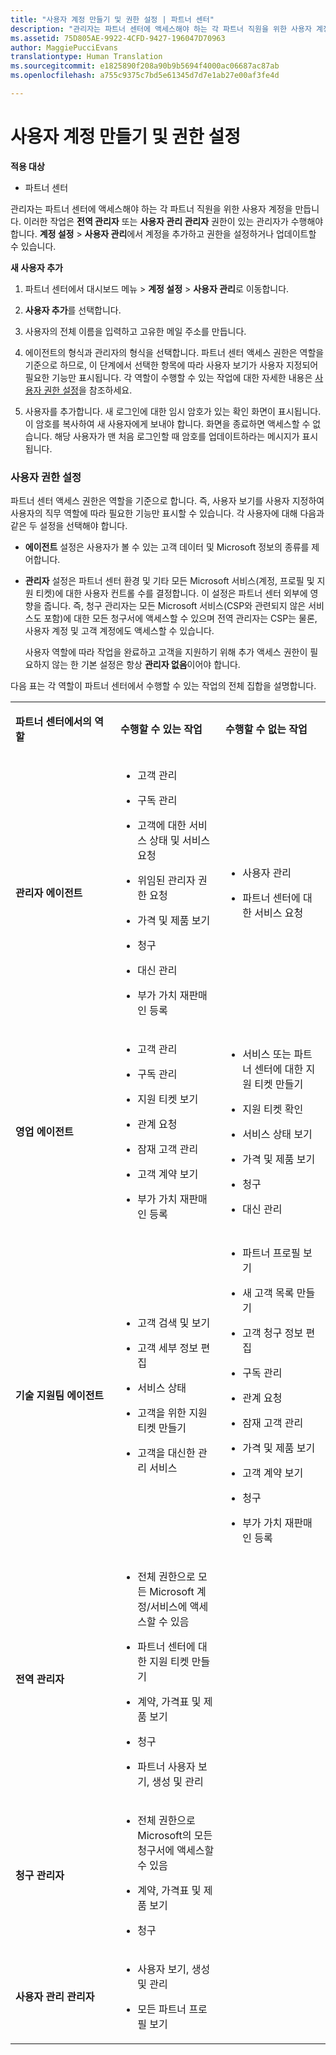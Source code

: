 ```yaml
---
title: "사용자 계정 만들기 및 권한 설정 | 파트너 센터"
description: "관리자는 파트너 센터에 액세스해야 하는 각 파트너 직원을 위한 사용자 계정을 만듭니다."
ms.assetid: 75D805AE-9922-4CFD-9427-196047D70963
author: MaggiePucciEvans
translationtype: Human Translation
ms.sourcegitcommit: e1825890f208a90b9b5694f4000ac06687ac87ab
ms.openlocfilehash: a755c9375c7bd5e61345d7d7e1ab27e00af3fe4d

---
```


# 사용자 계정 만들기 및 권한 설정

**적용 대상**

-  파트너 센터

관리자는 파트너 센터에 액세스해야 하는 각 파트너 직원을 위한 사용자 계정을 만듭니다. 이러한 작업은 **전역 관리자** 또는 **사용자 관리 관리자** 권한이 있는 관리자가 수행해야 합니다. **계정 설정** &gt; **사용자 관리**에서 계정을 추가하고 권한을 설정하거나 업데이트할 수 있습니다.

**새 사용자 추가**

1.  파트너 센터에서 대시보드 메뉴 &gt; **계정 설정** &gt; **사용자 관리**로 이동합니다.
2.  **사용자 추가**를 선택합니다.

3.  사용자의 전체 이름을 입력하고 고유한 메일 주소를 만듭니다.

4.  에이전트의 형식과 관리자의 형식을 선택합니다. 파트너 센터 액세스 권한은 역할을 기준으로 하므로, 이 단계에서 선택한 항목에 따라 사용자 보기가 사용자 지정되어 필요한 기능만 표시됩니다. 각 역할이 수행할 수 있는 작업에 대한 자세한 내용은 [사용자 권한 설정](#setuserpermissions)을 참조하세요.

5.  사용자를 추가합니다. 새 로그인에 대한 임시 암호가 있는 확인 화면이 표시됩니다. 이 암호를 복사하여 새 사용자에게 보내야 합니다. 화면을 종료하면 액세스할 수 없습니다. 해당 사용자가 맨 처음 로그인할 때 암호를 업데이트하라는 메시지가 표시됩니다.

### <a href="" id="setuserpermissions"></a>사용자 권한 설정

파트너 센터 액세스 권한은 역할을 기준으로 합니다. 즉, 사용자 보기를 사용자 지정하여 사용자의 직무 역할에 따라 필요한 기능만 표시할 수 있습니다. 각 사용자에 대해 다음과 같은 두 설정을 선택해야 합니다.

-   **에이전트** 설정은 사용자가 볼 수 있는 고객 데이터 및 Microsoft 정보의 종류를 제어합니다.

-   **관리자** 설정은 파트너 센터 환경 및 기타 모든 Microsoft 서비스(계정, 프로필 및 지원 티켓)에 대한 사용자 컨트롤 수를 결정합니다. 이 설정은 파트너 센터 외부에 영향을 줍니다. 즉, 청구 관리자는 모든 Microsoft 서비스(CSP와 관련되지 않은 서비스도 포함)에 대한 모든 청구서에 액세스할 수 있으며 전역 관리자는 CSP는 물론, 사용자 계정 및 고객 계정에도 액세스할 수 있습니다.

    사용자 역할에 따라 작업을 완료하고 고객을 지원하기 위해 추가 액세스 권한이 필요하지 않는 한 기본 설정은 항상 **관리자 없음**이어야 합니다.

다음 표는 각 역할이 파트너 센터에서 수행할 수 있는 작업의 전체 집합을 설명합니다.

<table>
<colgroup>
<col width="33%" />
<col width="33%" />
<col width="33%" />
</colgroup>
<tbody>
<tr class="odd">
<td><p><strong>파트너 센터에서의 역할</strong></p></td>
<td><p><strong>수행할 수 있는 작업</strong></p></td>
<td><p><strong>수행할 수 없는 작업</strong></p></td>
</tr>
<tr class="even">
<td><p><strong>관리자 에이전트</strong></p></td>
<td><ul>
<li><p>고객 관리</p></li>
<li><p>구독 관리</p></li>
<li><p>고객에 대한 서비스 상태 및 서비스 요청</p></li>
<li><p>위임된 관리자 권한 요청</p></li>
<li><p>가격 및 제품 보기</p></li>
<li><p>청구</p></li>
<li><p>대신 관리</p></li>
<li><p>부가 가치 재판매인 등록</p></li>
</ul></td>
<td><ul>
<li><p>사용자 관리</p></li>
<li><p>파트너 센터에 대한 서비스 요청</p></li>
</ul></td>
</tr>
<tr class="odd">
<td><p><strong>영업 에이전트</strong></p></td>
<td><ul>
<li><p>고객 관리</p></li>
<li><p>구독 관리</p></li>
<li><p>지원 티켓 보기</p></li>
<li><p>관계 요청</p></li>
<li><p>잠재 고객 관리</p></li>
<li><p>고객 계약 보기</p></li>
<li><p>부가 가치 재판매인 등록</p></li>
</ul></td>
<td><ul>
<li><p>서비스 또는 파트너 센터에 대한 지원 티켓 만들기</p></li>
<li><p>지원 티켓 확인</p></li>
<li><p>서비스 상태 보기</p></li>
<li><p>가격 및 제품 보기</p></li>
<li><p>청구</p></li>
<li><p>대신 관리</p></li>
</ul></td>
</tr>
<tr class="even">
<td><p><strong>기술 지원팀 에이전트</strong></p></td>
<td><ul>
<li><p>고객 검색 및 보기</p></li>
<li><p>고객 세부 정보 편집</p></li>
<li><p>서비스 상태</p></li>
<li><p>고객을 위한 지원 티켓 만들기</p></li>
<li><p>고객을 대신한 관리 서비스</p></li>
</ul></td>
<td><ul>
<li><p>파트너 프로필 보기</p></li>
<li><p>새 고객 목록 만들기</p></li>
<li><p>고객 청구 정보 편집</p></li>
<li><p>구독 관리</p></li>
<li><p>관계 요청</p></li>
<li><p>잠재 고객 관리</p></li>
<li><p>가격 및 제품 보기</p></li>
<li><p>고객 계약 보기</p></li>
<li><p>청구</p></li>
<li><p>부가 가치 재판매인 등록</p></li>
</ul></td>
</tr>
<tr class="odd">
<td><p><strong>전역 관리자</strong></p></td>
<td><ul>
<li><p>전체 권한으로 모든 Microsoft 계정/서비스에 액세스할 수 있음</p></li>
<li><p>파트너 센터에 대한 지원 티켓 만들기</p></li>
<li><p>계약, 가격표 및 제품 보기</p></li>
<li><p>청구</p></li>
<li><p>파트너 사용자 보기, 생성 및 관리</p></li>
</ul></td>
<td></td>
</tr>
<tr class="even">
<td><p><strong>청구 관리자</strong></p></td>
<td><ul>
<li><p>전체 권한으로 Microsoft의 모든 청구서에 액세스할 수 있음</p></li>
<li><p>계약, 가격표 및 제품 보기</p></li>
<li><p>청구</p></li>
</ul></td>
<td></td>
</tr>
<tr class="odd">
<td><p><strong>사용자 관리 관리자</strong></p></td>
<td><ul>
<li><p>사용자 보기, 생성 및 관리</p></li>
<li><p>모든 파트너 프로필 보기</p></li>
</ul></td>
<td></td>
</tr>
</tbody>
</table>

 

 

 






<!--HONumber=Jan17_HO2-->


